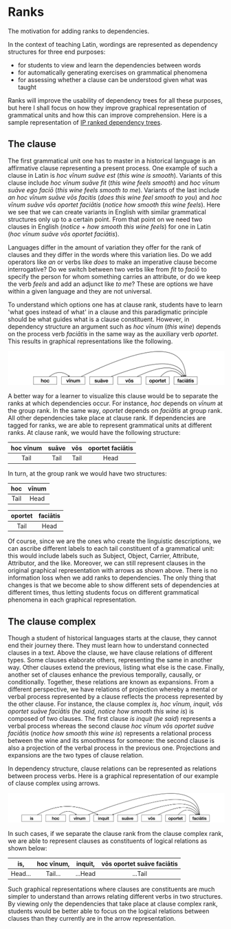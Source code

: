 # Ranks
The motivation for adding ranks to dependencies.

In the context of teaching Latin, wordings are represented as dependency structures for three end purposes:

* for students to view and learn the dependencies between words
* for automatically generating exercises on grammatical phenomena
* for assessing whether a clause can be understood given what was taught

Ranks will improve the usability of dependency trees for all these purposes, but here I shall focus on how they improve graphical representation of grammatical units and how this can improve comprehension. Here is a sample representation of [IP ranked dependency trees](outputs/la_ittb-ip-dev.html).

## The clause

The first grammatical unit one has to master in a historical language is an affirmative clause representing a present process. One example of such a clause in Latin is *hoc vīnum suāve est* (*this wine is smooth*). Variants of this clause include *hoc vīnum suāve fit* (*this wine feels smooth*) and *hoc vīnum suāve ego faciō* (*this wine feels smooth to me*). Variants of the last include *an hoc vīnum suāve vōs facitis* (*does this wine feel smooth to you*) and *hoc vīnum suāve vōs oportet faciātis* (*notice how smooth this wine feels*). Here we see that we can create variants in English with similar grammatical structures only up to a certain point. From that point on we need two clauses in English (*notice* + *how smooth this wine feels*) for one in Latin (*hoc vīnum suāve vōs oportet faciātis*).

Languages differ in the amount of variation they offer for the rank of clauses and they differ in the words where this variation lies. Do we add operators like *an* or verbs like *does* to make an imperative clause become interrogative? Do we switch between two verbs like from *fit* to *faciō* to specify the person for whom something carries an attribute, or do we keep the verb *feels* and add an adjunct like *to me*? These are options we have within a given language and they are not universal.

To understand which options one has at clause rank, students have to learn 'what goes instead of what' in a clause and this paradigmatic principle should be what guides what is a clause constituent. However, in dependency structure an argument such as *hoc vīnum* (*this wine*) depends on the process verb *faciātis* in the same way as the auxiliary verb *oportet*. This results in graphical representations like the following.

![Dependency without ranks](README/Dependency.png "Dependency without ranks")

A better way for a learner to visualize this clause would be to separate the ranks at which dependencies occur. For instance, *hoc* depends on *vīnum* at the group rank. In the same way, *oportet* depends on *faciātis* at group rank. All other dependencies take place at clause rank. If dependencies are tagged for ranks, we are able to represent grammatical units at different ranks. At clause rank, we would have the following structure:

| hoc vīnum        | suāve            | vōs              | oportet faciātis |
|:----------------:|:----------------:|:----------------:|:----------------:| 
| Tail             | Tail             | Tail             | Head             | 

In turn, at the group rank we would have two structures:

| hoc              | vīnum            |
|:----------------:|:----------------:| 
| Tail             | Head             |

| oportet          | faciātis         |
|:----------------:|:----------------:| 
| Tail             | Head             |

Of course, since we are the ones who create the linguistic descriptions, we can ascribe different labels to each tail constituent of a grammatical unit: this would include labels such as Subject, Object, Carrier, Attribute, Attributor, and the like. Moreover, we can still represent clauses in the original graphical representation with arrows as shown above. There is no information loss when we add ranks to dependencies. The only thing that changes is that we become able to show different sets of dependencies at different times, thus letting students focus on different grammatical phenomena in each graphical representation.

## The clause complex

Though a student of historical languages starts at the clause, they cannot end their journey there. They must learn how to understand connected clauses in a text. Above the clause, we have clause relations of different types. Some clauses elaborate others, representing the same in another way. Other clauses extend the previous, listing what else is the case. Finally, another set of clauses enhance the previous temporally, causally, or conditionally. Together, these relations are known as expansions. From a different perspective, we have relations of projection whereby a mental or verbal process represented by a clause reflects the process represented by the other clause. For instance, the clause complex *is, hoc vīnum, inquit, vōs oportet suāve faciātis* (*he said, notice how smooth this wine is*) is composed of two clauses. The first clause *is inquit* (*he said*) represents a verbal process whereas the second clause *hoc vīnum vōs oportet suāve faciātis* (*notice how smooth this wine is*) represents a relational process between the wine and its smoothness for someone: the second clause is also a projection of the verbal process in the previous one. Projections and expansions are the two types of clause relation.

In dependency structure, clause relations can be represented as relations between process verbs. Here is a graphical representation of our example of clause complex using arrows.

![Dependency without ranks](README/Dependency3.png "Dependency without ranks")

In such cases, if we separate the clause rank from the clause complex rank, we are able to represent clauses as constituents of logical relations as shown below:

| is,     | hoc vīnum, | inquit, | vōs oportet suāve faciātis |
|:-------:|:----------:|:-------:|:--------------------------:|
| Head... | Tail...    | ...Head | ...Tail                    |

Such graphical representations where clauses are constituents are much simpler to understand than arrows relating different verbs in two structures. By viewing only the dependencies that take place at clause complex rank, students would be better able to focus on the logical relations between clauses than they currently are in the arrow representation.

  

